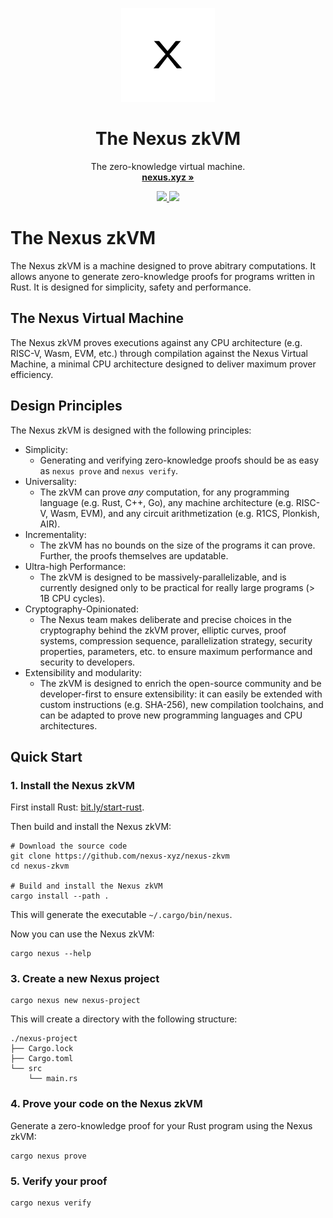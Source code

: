 <p align="center">
  <p align="center">
   <img width="150" height="150" src="assets/logo.png" alt="Logo">
  </p>
	<h1 align="center"><b>The Nexus zkVM</b></h1>
	<p align="center">
		The zero-knowledge virtual machine.
    <br />
    <a href="https://nexus.xyz"><strong>nexus.xyz »</strong></a>
  </p>
</p>

<p align="center">
  <a href="https://x.com/NexusLabsHQ">
    <img src="https://img.shields.io/badge/Twitter-black?logo=x&logoColor=white" />
  </a>
  <img src="https://img.shields.io/static/v1?label=Stage&message=Alpha&color=2BB4AB" />
  <br />
</p>

# The Nexus zkVM

The Nexus zkVM is a machine designed to prove abitrary computations. It allows anyone to generate zero-knowledge proofs for programs written in Rust. It is designed for simplicity, safety and performance.

## The Nexus Virtual Machine

The Nexus zkVM proves executions against any CPU architecture (e.g. RISC-V, Wasm, EVM, etc.) through compilation against the Nexus Virtual Machine, a minimal CPU architecture designed to deliver maximum prover efficiency.

## Design Principles

The Nexus zkVM is designed with the following principles:
- Simplicity:
  - Generating and verifying zero-knowledge proofs should be as easy as `nexus prove` and `nexus verify`.
- Universality:
  - The zkVM can prove *any* computation, for any programming language (e.g. Rust, C++, Go), any machine architecture (e.g. RISC-V, Wasm, EVM), and any circuit arithmetization (e.g. R1CS, Plonkish, AIR).
- Incrementality:
  - The zkVM has no bounds on the size of the programs it can prove. Further, the proofs themselves are updatable.
- Ultra-high Performance:
  - The zkVM is designed to be massively-parallelizable, and is currently designed only to be practical for really large programs (> 1B CPU cycles).
- Cryptography-Opinionated:
  - The Nexus team makes deliberate and precise choices in the cryptography behind the zkVM prover, elliptic curves, proof systems, compression sequence, parallelization strategy, security properties, parameters, etc. to ensure maximum performance and security to developers.
- Extensibility and modularity:
  - The zkVM is designed to enrich the open-source community and be developer-first to ensure extensibility: it can easily be extended with custom instructions (e.g. SHA-256), new compilation toolchains, and can be adapted to prove new programming languages and CPU architectures.

## Quick Start

### 1. Install the Nexus zkVM

First install Rust: [bit.ly/start-rust](https://bit.ly/start-rust).

Then build and install the Nexus zkVM:

```shell
# Download the source code
git clone https://github.com/nexus-xyz/nexus-zkvm
cd nexus-zkvm

# Build and install the Nexus zkVM
cargo install --path .
```

This will generate the executable `~/.cargo/bin/nexus`.

Now you can use the Nexus zkVM:

```shell
cargo nexus --help
```

### 3. Create a new Nexus project

```shell
cargo nexus new nexus-project
```

This will create a directory with the following structure:

```shell
./nexus-project
├── Cargo.lock
├── Cargo.toml
└── src
    └── main.rs
```

### 4. Prove your code on the Nexus zkVM

Generate a zero-knowledge proof for your Rust program using the Nexus zkVM:

```shell
cargo nexus prove
```

### 5. Verify your proof

```shell
cargo nexus verify
```
